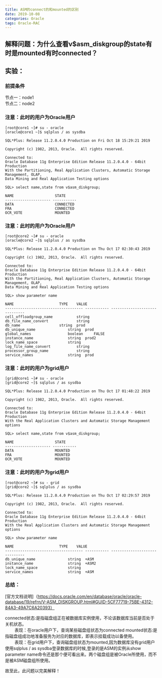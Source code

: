 ```yaml
---
title: ASM的connect的和mounted的区别
date: 2019-10-08
categories: Oracle
tags: Oracle-RAC
---
```


## 解释问题：为什么查看v$asm_diskgroup的state有时是mounted有时connected？

## 实验：  
### 前提条件
节点一：node1   
节点二：node2  


### 注意：此时的用户为Oracle用户
```shell
[root@core1 ~]# su - oracle
[oracle@core1 ~]$ sqlplus / as sysdba

SQL*Plus: Release 11.2.0.4.0 Production on Fri Oct 18 15:29:21 2019

Copyright (c) 1982, 2013, Oracle.  All rights reserved.

Connected to:
Oracle Database 11g Enterprise Edition Release 11.2.0.4.0 - 64bit Production
With the Partitioning, Real Application Clusters, Automatic Storage Management, OLAP,
Data Mining and Real Application Testing options

SQL> select name,state from v$asm_diskgroup;

NAME                   STATE
--------------------- -----------
DATA                   CONNECTED
FRA                    CONNECTED
OCR_VOTE               MOUNTED
```

### 注意：此时的用户为Oracle用户
```shell
[root@core2 ~]# su - oracle
[oracle@core2 ~]$ sqlplus / as sysdba

SQL*Plus: Release 11.2.0.4.0 Production on Thu Oct 17 02:30:43 2019

Copyright (c) 1982, 2013, Oracle.  All rights reserved.

Connected to:
Oracle Database 11g Enterprise Edition Release 11.2.0.4.0 - 64bit Production
With the Partitioning, Real Application Clusters, Automatic Storage Management, OLAP,
Data Mining and Real Application Testing options

SQL> show parameter name

NAME                     TYPE    VALUE
------------------------------------ ----------- ------------------------------
cell_offloadgroup_name           string
db_file_name_convert             string
db_name                  string  prod
db_unique_name               string  prod
global_names                 boolean     FALSE
instance_name                string  prod2
lock_name_space              string
log_file_name_convert            string
processor_group_name             string
service_names                string  prod
```



### 注意：此时的用户为grid用户
```shell  
[grid@core1 ~]# su - oracle
[grid@core2 ~]$ sqlplus / as sysdba

SQL*Plus: Release 11.2.0.4.0 Production on Thu Oct 17 01:48:22 2019

Copyright (c) 1982, 2013, Oracle.  All rights reserved.

Connected to:
Oracle Database 11g Enterprise Edition Release 11.2.0.4.0 - 64bit Production
With the Real Application Clusters and Automatic Storage Management options

SQL> select name,state from v$asm_diskgroup;

NAME                   STATE
--------------------- -----------
DATA                   MOUNTED
FRA                    MOUNTED
OCR_VOTE               MOUNTED
```


### 注意：此时的用户为grid用户
```shell
[root@core2 ~]# su - grid
[grid@core2 ~]$ sqlplus / as sysdba

SQL*Plus: Release 11.2.0.4.0 Production on Thu Oct 17 02:29:57 2019

Copyright (c) 1982, 2013, Oracle.  All rights reserved.

Connected to:
Oracle Database 11g Enterprise Edition Release 11.2.0.4.0 - 64bit Production
With the Real Application Clusters and Automatic Storage Management options

SQL> show parameter name

NAME                     TYPE    VALUE
------------------------------------ ----------- ------------------------------
db_unique_name               string  +ASM
instance_name                string  +ASM2
lock_name_space              string
service_names                string  +ASM

```  


### 总结：  
[官方文档说明]（https://docs.oracle.com/en/database/oracle/oracle-database/19/refrn/V-ASM_DISKGROUP.html#GUID-5CF77719-75BE-4312-84A3-49A7C6A20393）  

connected状态:是指磁盘组正在被数据库实例使用，不论该数据库当前是否处于关机状态。  
&nbsp;&nbsp;&nbsp;&nbsp;&nbsp;&nbsp;&nbsp;&nbsp;表现：在oracle用户下，查询某些磁盘组状态为connected
mounted状态:是指磁盘组成功地准备服务为对应的数据库，即表示挂载成功以备使用。  
&nbsp;&nbsp;&nbsp;&nbsp;&nbsp;&nbsp;&nbsp;&nbsp;表现：在grid用户下，查询磁盘组状态为mounted,因为数据库没有grid用户  
使用sqlplus / as sysdba登录数据库的时候,登录的是ASM的实例从show parameter name命令还是那个便可看出来。两个磁盘组是被Oracle所使用，而不是被ASM磁盘组所使用。    

故至此，此问题以完美解释！  